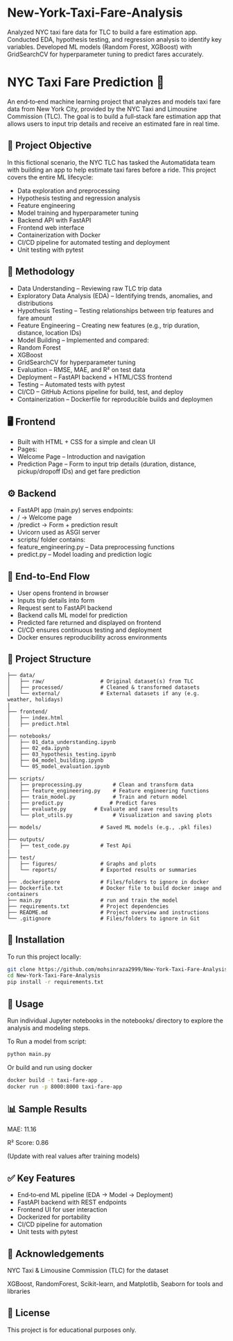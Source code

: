# New-York-Taxi-Fare-Analysis
Analyzed NYC taxi fare data for TLC to build a fare estimation app. Conducted EDA, hypothesis testing, and regression analysis to identify key variables. Developed ML models (Random Forest, XGBoost) with GridSearchCV for hyperparameter tuning to predict fares accurately.
# NYC Taxi Fare Prediction 🚖

An end‑to‑end machine learning project that analyzes and models taxi fare data from New York City, provided by the NYC Taxi and Limousine Commission (TLC). The goal is to build a full‑stack fare estimation app that allows users to input trip details and receive an estimated fare in real time.

## 📌 Project Objective

In this fictional scenario, the NYC TLC has tasked the Automatidata team with building an app to help estimate taxi fares before a ride. This project covers the entire ML lifecycle:
- Data exploration and preprocessing
- Hypothesis testing and regression analysis
- Feature engineering
- Model training and hyperparameter tuning
- Backend API with FastAPI
- Frontend web interface
- Containerization with Docker
- CI/CD pipeline for automated testing and deployment
- Unit testing with pytest


## 🧪 Methodology

- Data Understanding – Reviewing raw TLC trip data
- Exploratory Data Analysis (EDA) – Identifying trends, anomalies, and distributions
- Hypothesis Testing – Testing relationships between trip features and fare amount
- Feature Engineering – Creating new features (e.g., trip duration, distance, location IDs)
- Model Building – Implemented and compared:
- Random Forest
- XGBoost
- GridSearchCV for hyperparameter tuning
- Evaluation – RMSE, MAE, and R² on test data
- Deployment – FastAPI backend + HTML/CSS frontend
- Testing – Automated tests with pytest
- CI/CD – GitHub Actions pipeline for build, test, and deploy
- Containerization – Dockerfile for reproducible builds and deploymen

## 🖥️ Frontend
- Built with HTML + CSS for a simple and clean UI
- Pages:
- Welcome Page – Introduction and navigation
- Prediction Page – Form to input trip details (duration, distance, pickup/dropoff IDs) and get fare prediction

## ⚙️ Backend
- FastAPI app (main.py) serves endpoints:
- / → Welcome page
- /predict → Form + prediction result
- Uvicorn used as ASGI server
- scripts/ folder contains:
- feature_engineering.py – Data preprocessing functions
- predict.py – Model loading and prediction logic

## 🚀 End-to-End Flow
- User opens frontend in browser
- Inputs trip details into form
- Request sent to FastAPI backend
- Backend calls ML model for prediction
- Predicted fare returned and displayed on frontend
- CI/CD ensures continuous testing and deployment
- Docker ensures reproducibility across environments


## 📁 Project Structure
```
├── data/
│   ├── raw/                  # Original dataset(s) from TLC
│   ├── processed/            # Cleaned & transformed datasets
│   └── external/             # External datasets if any (e.g. weather, holidays)
│
├── frontend/
│   ├── index.html
│   ├── predict.html
|
├── notebooks/
│   ├── 01_data_understanding.ipynb
│   ├── 02_eda.ipynb
│   ├── 03_hypothesis_testing.ipynb
│   ├── 04_model_building.ipynb
│   └── 05_model_evaluation.ipynb
│
├── scripts/
│   ├── preprocessing.py          # Clean and transform data
│   ├── feature_engineering.py    # Feature engineering functions
│   ├── train_model.py            # Train and return model
|   ├── predict.py               # Predict fares
│   ├── evaluate.py         # Evaluate and save results
│   └── plot_utils.py             # Visualization and saving plots
│
├── models/                   # Saved ML models (e.g., .pkl files)
│
├── outputs/
│   ├── test_code.py          # Test Api
|
├── test/
│   ├── figures/              # Graphs and plots
│   └── reports/              # Exported results or summaries
│
├── .dockerignore             # Files/folders to ignore in docker
├── Dockerfile.txt            # Docker file to build docker image and containers
├── main.py                   # run and train the model
├── requirements.txt          # Project dependencies
├── README.md                 # Project overview and instructions
└── .gitignore                # Files/folders to ignore in Git
```

## 🔧 Installation

To run this project locally:

```bash
git clone https://github.com/mohsinraza2999/New-York-Taxi-Fare-Analysis.git
cd New-York-Taxi-Fare-Analysis
pip install -r requirements.txt
```
## 🚀 Usage

Run individual Jupyter notebooks in the notebooks/ directory to explore the analysis and modeling steps.

To Run a model from script:
``` bash
python main.py
```
Or build and run using docker
``` bash
docker build -t taxi-fare-app .
docker run -p 8000:8000 taxi-fare-app

```

## 📊 Sample Results

MAE: 11.16

R² Score: 0.86

(Update with real values after training models)

## ✅ Key Features
- End‑to‑end ML pipeline (EDA → Model → Deployment)
- FastAPI backend with REST endpoints
- Frontend UI for user interaction
- Dockerized for portability
- CI/CD pipeline for automation
- Unit tests with pytest

## 🤝 Acknowledgements

NYC Taxi & Limousine Commission (TLC) for the dataset

XGBoost, RandomForest, Scikit-learn, and Matplotlib, Seaborn for tools and libraries

## 📄 License

This project is for educational purposes only.
